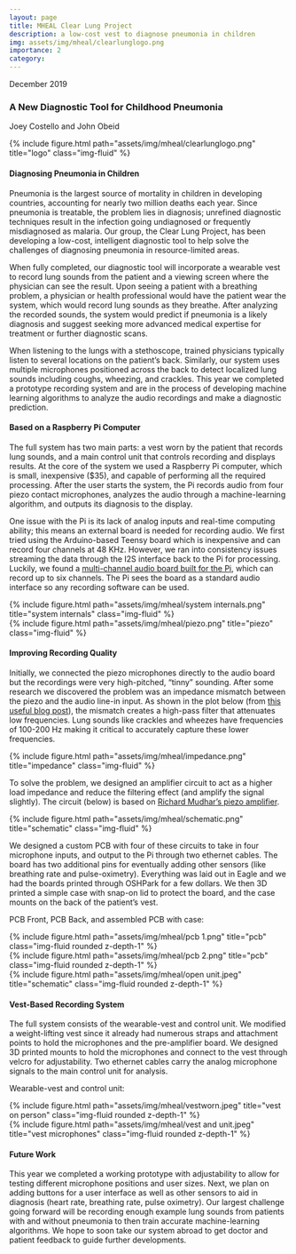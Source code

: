 ```yaml
---
layout: page
title: MHEAL Clear Lung Project
description: a low-cost vest to diagnose pneumonia in children
img: assets/img/mheal/clearlunglogo.png
importance: 2
category:
---
```

December 2019
<br>
### A New Diagnostic Tool for Childhood Pneumonia
Joey Costello and John Obeid

<div class="row">
    <div class="col-5 col-sm-3 mt-3 mt-md-0  mx-auto d-block">
        {% include figure.html path="assets/img/mheal/clearlunglogo.png" title="logo" class="img-fluid" %}
    </div>
</div>

#### Diagnosing Pneumonia in Children
Pneumonia is the largest source of mortality in children in developing countries, accounting for nearly two million 
deaths each year. Since pneumonia is treatable, the problem lies in diagnosis; unrefined diagnostic techniques result 
in the infection going undiagnosed or frequently misdiagnosed as malaria. Our group, the Clear Lung Project, has been 
developing a low-cost, intelligent diagnostic tool to help solve the challenges of diagnosing pneumonia in 
resource-limited areas. 

When fully completed, our diagnostic tool will incorporate a wearable vest to record lung sounds from the patient 
and a viewing screen where the physician can see the result. Upon seeing a patient with a breathing problem, a 
physician or health professional would have the patient wear the system, which would record lung sounds as they 
breathe. After analyzing the recorded sounds, the system would predict if pneumonia is a likely diagnosis and 
suggest seeking more advanced medical expertise for treatment or further diagnostic scans.

When listening to the lungs with a stethoscope, trained physicians typically listen to several locations on the 
patient’s back. Similarly, our system uses multiple microphones positioned across the back to detect localized lung 
sounds including coughs, wheezing, and crackles. This year we completed a prototype recording system and are in the 
process of developing machine learning algorithms to analyze the audio recordings and make a diagnostic prediction.

#### Based on a Raspberry Pi Computer
The full system has two main parts: a vest worn by the patient that records lung sounds, and a main control unit that 
controls recording and displays results. At the core of the system we used a Raspberry Pi computer, which is small, 
inexpensive ($35), and capable of performing all the required processing. After the user starts the system, the Pi 
records audio from four piezo contact microphones, analyzes the audio through a machine-learning algorithm, and 
outputs its diagnosis to the display.

One issue with the Pi is its lack of analog inputs and real-time computing ability; this means an external board is needed 
for recording audio. We first tried using the Arduino-based Teensy board which is inexpensive and can record four 
channels at 48 KHz. However, we ran into consistency issues streaming the data through the I2S interface back to the 
Pi for processing. Luckily, we found a 
[multi-channel audio board built for the Pi](http://www.audioinjector.net/rpi-octo-hat), which can record up to 
six channels. The Pi sees the board as a standard audio interface so any recording software can be used.  

<div class="row align-items-center">
    <div class="col-7 mt-3 mt-md-0">
        {% include figure.html path="assets/img/mheal/system internals.png" title="system internals" class="img-fluid" %}
    </div>
    <div class="col-3 mt-3 mt-md-0">
        {% include figure.html path="assets/img/mheal/piezo.png" title="piezo" class="img-fluid" %}
    </div>
</div>


#### Improving Recording Quality
Initially, we connected the piezo microphones directly to the audio board but the recordings were very high-pitched, 
“tinny” sounding. After some research we discovered the problem was an impedance mismatch between the piezo and the 
audio line-in input. As shown in the plot below
(from [this useful blog post](http://www.richardmudhar.com/using-piezo-contact-mics-right/)), the mismatch 
creates a high-pass filter that attenuates low frequencies. Lung sounds like crackles and wheezes have frequencies of 
100-200 Hz making it critical to accurately capture these lower frequencies.

<div class="row">
    <div class="col-5 mt-3 mt-md-0 mx-auto">
        {% include figure.html path="assets/img/mheal/impedance.png" title="impedance" class="img-fluid" %}
    </div>
</div>


To solve the problem, we designed an amplifier circuit to act as a higher load impedance and reduce the filtering effect
(and amplify the signal slightly). The circuit (below) is based on 
[Richard Mudhar’s piezo amplifier](http://www.richardmudhar.com/piezo-contact-microphone-hi-z-amplifier-low-noise-version/).  

<div class="row">
    <div class="col-7 mt-3 mt-md-0 mx-auto">
        {% include figure.html path="assets/img/mheal/schematic.png" title="schematic" class="img-fluid" %}
    </div>
</div>


We designed a custom PCB with four of these circuits to take in four microphone inputs, and output to the Pi through two
ethernet cables. The board has two additional pins for eventually adding other sensors 
(like breathing rate and pulse-oximetry). Everything was laid out in Eagle and we had the boards printed through 
OSHPark for a few dollars. We then 3D printed a simple case with snap-on lid to protect the board, and the case mounts 
on the back of the patient’s vest.

PCB Front, PCB Back, and assembled PCB with case:
<div class="row d-flex align-items-center">
    <div class="col-4 mt-3 mt-md-0">
        {% include figure.html path="assets/img/mheal/pcb 1.png" title="pcb" class="img-fluid rounded z-depth-1" %}
    </div>
    <div class="col-4 mt-3 mt-md-0">
        {% include figure.html path="assets/img/mheal/pcb 2.png" title="pcb" class="img-fluid rounded z-depth-1" %}
    </div>
    <div class="col-4 mt-3 mt-md-0">
        {% include figure.html path="assets/img/mheal/open unit.jpeg" title="schematic" class="img-fluid rounded z-depth-1" %}
    </div>
</div>


#### Vest-Based Recording System
The full system consists of the wearable-vest and control unit. We modified a weight-lifting vest since it already had 
numerous straps and attachment points to hold the microphones and the pre-amplifier board. We designed 3D printed mounts
to hold the microphones and connect to the vest through velcro for adjustability. Two ethernet cables carry the 
analog microphone signals to the main control unit for analysis.


Wearable-vest and control unit:

<div class="row">
    <div class="col-6 mt-3 mt-md-0">
        {% include figure.html path="assets/img/mheal/vestworn.jpeg" title="vest on person" class="img-fluid rounded z-depth-1" %}
    </div>
    <div class="col-6 mt-3 mt-md-0">
        {% include figure.html path="assets/img/mheal/vest and unit.jpeg" title="vest microphones" class="img-fluid rounded z-depth-1" %}
    </div>
</div>


#### Future Work
This year we completed a working prototype with adjustability to allow for testing different microphone positions and 
user sizes. Next, we plan on adding buttons for a user interface as well as other sensors to aid in diagnosis 
(heart rate, breathing rate, pulse oximetry). Our largest challenge going forward will be recording enough example 
lung sounds from patients with and without pneumonia to then train accurate machine-learning algorithms. We hope to 
soon take our system abroad to get doctor and patient feedback to guide further developments.
